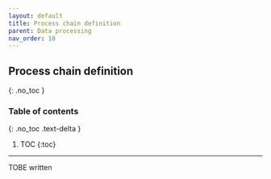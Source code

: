 ```yaml
---
layout: default
title: Process chain definition
parent: Data processing
nav_order: 10
---
```


## Process chain definition
{: .no_toc }

### Table of contents
{: .no_toc .text-delta }

1. TOC
{:toc}

---

TOBE written
